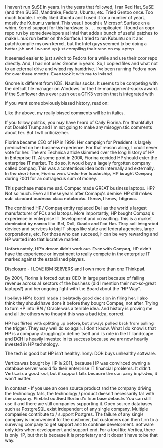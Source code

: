 I haven't run SuSE in years. In the years that followed, I ran Red
Hat, SuSE (and then SUSE), Mandrake, Fedora, Ubuntu, etc. Tried Gentoo
once. Too much trouble. I really liked Ubuntu and I used it for a
number of years, mostly the Kubuntu variant. This year, I bought a
Microsoft Surface on a whim. Kernel support for this hardware is
. . . complicated. I found an copr repo run by some developers at
Intel that adds a bunch of useful patches to make Linux run better on
the Surface. I tried to run Kubuntu on it and patch/compile my own
kernel, but the Intel guys seemed to be doing a better job and I wound
up just compiling their repo on my laptop.

It seemed easier to just switch to Fedora for a while and use their
copr repo directly. And, I had not used Gnome in years. So, I copied
files and what not to an external drive and wiped my harddrive. I've
been running Fedora now for over three months. Even took it with me to
Ireland.



Gnome is different from KDE. Nautilus sucks. It seems to be competing
with the default file manager on Windows for the file-management-sucks
award. If the Sunflower devs ever push out a GTK3 version that is
integrated with 


If you want some obviously biased history, read on:

Like the above, my really biased comments will be in italics.

If you follow politics, you may have heard of Carly Fiorina. I'm
(thankfully) not Donald Trump and I'm not going to make any
misogynistic comments about her. But I will criticize her.

Fiorina became CEO of HP in 1999. Her campaign for President is
largely predicated on her business experience. For that reason along,
I could never vote for her. The Ars Technica article skimmed over the
long history of HP in Enterprise IT. At some point in 2000, Fiorina
decided HP should enter the enterprise IT market. To do so, it would
buy a largely forgotten company called Compaq. This was a contentious
idea both internally and externally. In the short-term, Fiorina
won. Under her leadership, HP bought Compaq during 2001 for an
outrageous sum of money.

This purchase made me sad. Compaq made GREAT business laptops. HP? Not
so much. Even all these years after Comapq's demise, HP still makes
sub-standard business class notebooks. I know, I know, I digress.

The combined HP / Compaq entity replaced Dell as the world's largest
manufacturer of PCs and laptops. More importantly, HP bought Compaq's
experience in enterprise IT development and consulting. This is a
market dominated by names like IBM, Dell, Oracle and Red Hat. They
sell integrated devices and services to big IT shops like state and
federal agencies, large corporations, etc. For those who can succeed,
it can be very rewarding and HP wanted into that lucrative market.

Unfortunately, HP's dream didn't work out. Even with Compaq, HP didn't
have the experience or investment to really compete in the enterprise
IT marked against the established players.

Disclosure - I LOVE IBM SERVERS and I own more than one Thinkpad.

By 2004, Fiorina is forced out as CEO, in large part because of
falling revenue across all sectors of the business (did I mention
their not-so-great laptops?) and her ongoing fight with the Board
about the "HP Way".

I believe HP's board made a belatedly good decision in firing her. I
also think they should have done it before they bought Compaq, not
after. Trying to turn HP into IBM / Oracle was a terrible idea. And
history is proving me and all the others who thought this was a bad
idea, correct.

HP has flirted with splitting up before, but always pulled back from
pulling the trigger. They may well do so again. I don't know. What I
do know is that HP is a company struggling to define itself and its
role in the IT landscape and DOH is heavily invested in its success
because we are now heavily invested in HP technology.

The tech is good but HP isn't healthy. Irony: DOH buys unhealthy
software.

Vertica was bought by HP in 2011, because HP was convinced owning a
database server would fix their enterprise IT financial problems. It
didn't. Vertica is a good tool, but if support fails because the
company implodes, it won't matter.

In contrast - If you use an open source product and the company
driving the technology fails, the technology / product doesn't
necessarily fail with the company. Firebird outlived Borland's
Interbase debacle. You can still use it and there are still companies
supporting it. Open source databases such as PostgreSQL exist
independent of any single company. Multiple companies contribute to /
support Postgres. The failure of any single company is inconvenient
for the customer, but customers can then turn to a surviving company
to get support and to continue development. Software only ides when
development and support end. For a tool like Vertica, there is only
HP, but that is because it is proprietary and it doesn't have to be
that way. 
